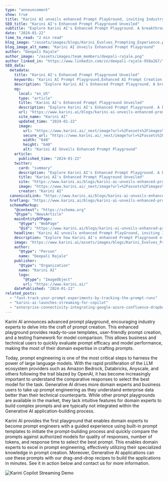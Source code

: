 ```yaml
---
type: "announcement"
show: true
title: "Karini AI unveils enhanced Prompt PlayGround, inviting Industry Experts to engage in Gen AI development"
SEO_title: "Karini AI's Enhanced Prompt Playground Unveiled"
subtitle: "Explore Karini AI's Enhanced Prompt Playground. A breakthrough in AI development, offering intuitive prompt creation and model testing for experts."
date: "2024-01-22"
time_to_read: "2 min read"
blog_image: "/assets/images/blogs/Karini_Evolves_Prompting_Experience.png"
blog_image_alt_name: "Karini AI Unveils Enhanced Prompt Playground"
author: "Deepali Rajale"
author_image: "/assets/images/team_members/deepali-rajale.png"
author_linked_in: "https://www.linkedin.com/in/deepali-rajale-958a267/"
SEO_data:
  metadata:
    title: "Karini AI's Enhanced Prompt Playground Unveiled"
    keywords: "Karini AI Prompt Playground,Enhanced AI Prompt Creation,AI Development Tools,Generative AI Modeling,AI Prompt Testing"
    description: "Explore Karini AI's Enhanced Prompt Playground. A breakthrough in AI development, offering intuitive prompt creation and model testing for experts."
    og:
      local: "en_US"
      type: "article"
      title: "Karini AI's Enhanced Prompt Playground Unveiled"
      description: "Explore Karini AI's Enhanced Prompt Playground. A breakthrough in AI development, offering intuitive prompt creation and model testing for experts."
      url: "https://www.karini.ai/blogs/karini-ai-unveils-enhanced-prompt-playground"
      site_name: "Karini AI"
      updated_time: "2024-01-22"
      image:
        url: "https://www.karini.ai/_next/image?url=%2Fassets%2Fimages%2Fblogs%2FKarini_Evolves_Prompting_Experience.png&w=640&q=75"
        secure_url: "https://www.karini.ai/_next/image?url=%2Fassets%2Fimages%2Fblogs%2FKarini_Evolves_Prompting_Experience.png&w=640&q=75"
        width: "640"
        height: "640"
        alt: "Karini AI Unveils Enhanced Prompt Playground"
    article:
      published_time: "2024-01-22"
    twitter:
      card: "summary"
      description: "Explore Karini AI's Enhanced Prompt Playground. A breakthrough in AI development, offering intuitive prompt creation and model testing for experts."
      title: "Karini AI's Enhanced Prompt Playground Unveiled"
      site: "https://www.karini.ai/blogs/karini-ai-unveils-enhanced-prompt-playground"
      image: "https://www.karini.ai/_next/image?url=%2Fassets%2Fimages%2Fblogs%2FKarini_Evolves_Prompting_Experience.png&w=640&q=75"
      creator: "Karini AI"
  canonicalLink: "https://www.karini.ai/blogs/karini-ai-unveils-enhanced-prompt-playground"
  hreflang: "https://www.karini.ai/blogs/karini-ai-unveils-enhanced-prompt-playground"
  schemaMarkup:
    "@context": "https://schema.org"
    "@type": "NewsArticle"
    mainEntityOfPage:
      "@type": "WebPage"
      "@id": "https://www.karini.ai/blogs/karini-ai-unveils-enhanced-prompt-playground"
    headline: "Karini AI unveils enhanced Prompt PlayGround, inviting Industry Experts to engage in Gen AI development"
    description: "Explore how Karini AI's enhanced Prompt Playground offers intuitive prompt creation and model testing for industry experts."
    image: "https://www.karini.ai/assets/images/blogs/Karini_Evolves_Prompting_Experience.png"
    author:
      "@type": "Person"
      name: "Deepali Rajale"
    publisher:
      "@type": "Organization"
      name: "Karini AI"
      logo:
        "@type": "ImageObject"
        url: "https://www.karini.ai/"
    datePublished: "2024-01-22"
related_posts:
  - "fast-track-your-prompt-experiments-by-tracking-the-prompt-runs"
  - "karini-ai-launches-streaming-for-copilot"
  - "enterprise-connectivity-integrating-google-azure-confluence-dropbox"
---
```


Karini AI announces advanced prompt playground, encouraging industry experts to delve into the craft of prompt creation. This enhanced playground provides ready-to-use templates, user-friendly prompt creation, and a testing framework for model comparison. This allows business and technical users to quickly evaluate prompt efficacy and model performance, making the most of their domain expertise in crafting prompts.

Today, prompt engineering is one of the most critical steps to harness the power of large language models. With the rapid proliferation of the LLM ecosystem providers such as Amazon Bedrock, Databricks, Anyscale, and others following the trail blazed by OpenAI, it has become increasingly important to understand the comparative responses to select the best model for the task. Generative AI drives more domain experts and business users to take up prompt engineering as they understand enterprise data better than their technical counterparts. While other prompt playgrounds are available in the market, they lack intuitive features for domain experts to build complex prompts and are typically not integrated within the Generative AI application-building process.

Karini AI provides the first playground that enables domain experts to become prompt engineers with a guided experience using built-in prompt templates to initiate the prompt-building process and quickly compare the prompts against authorized models for quality of responses, number of tokens, and response time to select the best prompt. This enables domain experts to excel in prompt engineering, effectively utilizing their specialized knowledge in prompt creation. Moreover, Generative AI applications can use these prompts with our drag-and-drop recipes to build the applications in minutes. See it in action below and contact us for more information.

![Karini Copilot Streaming Demo](/gif/karini_copilot_streaming_demo.gif)
